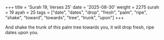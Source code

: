 +++
title = 'Surah 19, Verses 25'
date = '2025-08-30'
weight = 2275
surah = 19
ayah = 25
tags = ["date", "dates", "drop", "fresh", "palm", "ripe", "shake", "toward", "towards", "tree", "trunk", "upon"]
+++

And shake the trunk of this palm tree towards you, it will drop fresh, ripe dates upon you.